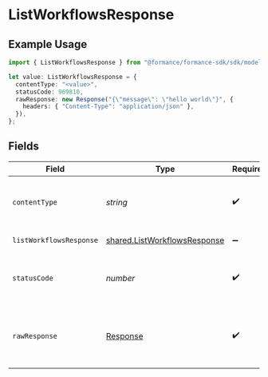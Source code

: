 # ListWorkflowsResponse

## Example Usage

```typescript
import { ListWorkflowsResponse } from "@formance/formance-sdk/sdk/models/operations";

let value: ListWorkflowsResponse = {
  contentType: "<value>",
  statusCode: 969810,
  rawResponse: new Response("{\"message\": \"hello world\"}", {
    headers: { "Content-Type": "application/json" },
  }),
};
```

## Fields

| Field                                                                               | Type                                                                                | Required                                                                            | Description                                                                         |
| ----------------------------------------------------------------------------------- | ----------------------------------------------------------------------------------- | ----------------------------------------------------------------------------------- | ----------------------------------------------------------------------------------- |
| `contentType`                                                                       | *string*                                                                            | :heavy_check_mark:                                                                  | HTTP response content type for this operation                                       |
| `listWorkflowsResponse`                                                             | [shared.ListWorkflowsResponse](../../../sdk/models/shared/listworkflowsresponse.md) | :heavy_minus_sign:                                                                  | List of workflows                                                                   |
| `statusCode`                                                                        | *number*                                                                            | :heavy_check_mark:                                                                  | HTTP response status code for this operation                                        |
| `rawResponse`                                                                       | [Response](https://developer.mozilla.org/en-US/docs/Web/API/Response)               | :heavy_check_mark:                                                                  | Raw HTTP response; suitable for custom response parsing                             |
